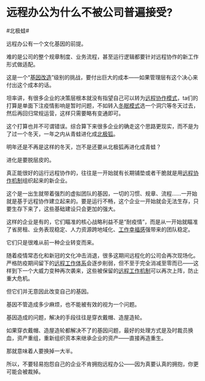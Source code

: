 # 远程办公为什么不被公司普遍接受?

\#北极蛙#

远程办公有一个文化基因的前提。

难的是公司的整个规章制度、业务流程，甚至运行逻辑都要针对远程协作的新工作形式做适配。

这是一个“[基因改造](https://www.zhihu.com/search?q=基因改造&search_source=Entity&hybrid_search_source=Entity&hybrid_search_extra={"sourceType"%3A"answer"%2C"sourceId"%3A2821801843})”级别的挑战，要付出巨大的成本——如果管理层有这个决心来付出这个成本的话。

坦率讲，有很多企业的决策层根本就没有指望自己可以转为[远程协作模式](https://www.zhihu.com/search?q=远程协作模式&search_source=Entity&hybrid_search_source=Entity&hybrid_search_extra={"sourceType"%3A"answer"%2C"sourceId"%3A2821801843})，ta们的打算是单面下注疫情影响是暂时问题，不如转入[冬眠模式](https://www.zhihu.com/search?q=冬眠模式&search_source=Entity&hybrid_search_source=Entity&hybrid_search_extra={"sourceType"%3A"answer"%2C"sourceId"%3A2821801843})选一个洞穴等冬天过去，然后再回归常规运营，这样只需要略有变通即可。

这个打算也并不可谓错误。综合算下来很多企业的确走这个思路更现实，而不是为了过一个冬天，一年之内从青蛙进化成[北极狐](https://www.zhihu.com/search?q=北极狐&search_source=Entity&hybrid_search_source=Entity&hybrid_search_extra={"sourceType"%3A"answer"%2C"sourceId"%3A2821801843})。

明年还是不再是这样的冬天，岂不是还要从北极狐再进化成青蛙？

进化是要脱层皮的。

真正能很好的运行远程协作的，往往是一开始就有长期铺垫或者干脆就是用[远程协作机制](https://www.zhihu.com/search?q=远程协作机制&search_source=Entity&hybrid_search_source=Entity&hybrid_search_extra={"sourceType"%3A"answer"%2C"sourceId"%3A2821801843})组织起来的新企业。

这个是一出生就带着强烈的虚拟团队的基因，一切的习惯、规章、流程……一开始就是基于远程协作建立起来的。要是运行不畅，这个企业一开始就会无法生存，只要生存下来了，这些基础建设只会更加的强大。

这样的企业是有的，它们瞄准的核心战略利益不是“耐疫情”，而是从一开始就瞄准了省房租、业务表现稳定、人力资源跨地域化、[工作幸福感](https://www.zhihu.com/search?q=工作幸福感&search_source=Entity&hybrid_search_source=Entity&hybrid_search_extra={"sourceType"%3A"answer"%2C"sourceId"%3A2821801843})强带来的团队稳定。

它们只是很难从前一种企业转变而来。

随着疫情常态化和新冠的文化冲击消退，很多这期间远程化的公司会再次现场化。严格防疫期间留下的[远程工作体系](https://www.zhihu.com/search?q=远程工作体系&search_source=Entity&hybrid_search_source=Entity&hybrid_search_extra={"sourceType"%3A"answer"%2C"sourceId"%3A2821801843})会逐步削弱，但不至于完全消减至零而已——这样到下一个大威力变种再次袭来，这些被保留的[远程工作机制](https://www.zhihu.com/search?q=远程工作机制&search_source=Entity&hybrid_search_source=Entity&hybrid_search_extra={"sourceType"%3A"answer"%2C"sourceId"%3A2821801843})可以再次上阵，防止重大危机。

但它们并无意因此改变自己的基因。

基因不管造成多少麻烦，也不能被有效的视为一个问题。

基因造成的问题，解决的手段往往是穿衣戴帽、造屋造轮。

如果穿衣戴帽、造屋造轮都解决不了的基因问题，最好的处理方式是及时裁员换血，资产重组，重新组织资本来继承企业的资产——直接再造重生。

那就意味着人要换掉一大半。

所以，不要轻易抱怨自己的企业不肯拥抱远程办公——因为真要认真的拥抱，你更可能会被裁掉。

